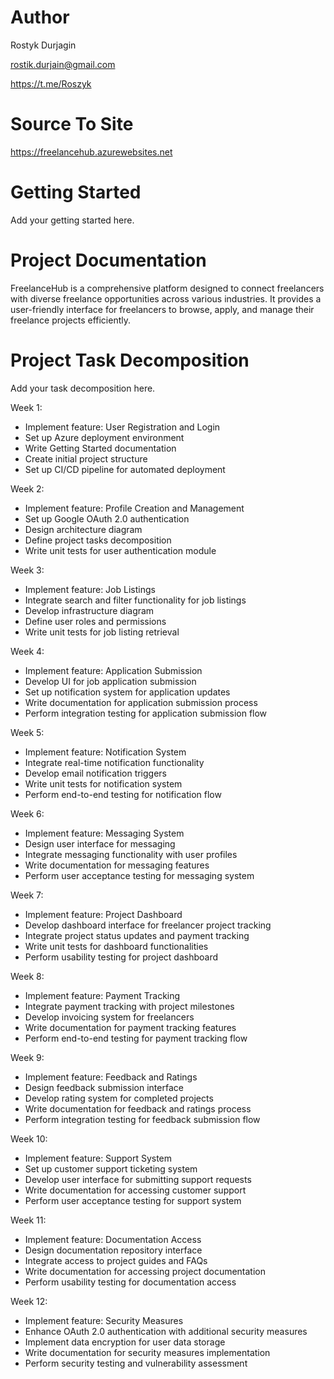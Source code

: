 # Author
Rostyk Durjagin

rostik.durjain@gmail.com

https://t.me/Roszyk

#  Source To Site
https://freelancehub.azurewebsites.net

# Getting Started
Add your getting started here.

# Project Documentation
FreelanceHub is a comprehensive platform designed to connect freelancers with diverse freelance opportunities across various industries. It provides a user-friendly interface for freelancers to browse, apply, and manage their freelance projects efficiently.

# Project Task Decomposition
Add your task decomposition here.

Week 1:
- Implement feature: User Registration and Login
- Set up Azure deployment environment
- Write Getting Started documentation
- Create initial project structure
- Set up CI/CD pipeline for automated deployment

Week 2:
- Implement feature: Profile Creation and Management
- Set up Google OAuth 2.0 authentication
- Design architecture diagram
- Define project tasks decomposition
- Write unit tests for user authentication module

Week 3:
- Implement feature: Job Listings
- Integrate search and filter functionality for job listings
- Develop infrastructure diagram
- Define user roles and permissions
- Write unit tests for job listing retrieval

Week 4:
- Implement feature: Application Submission
- Develop UI for job application submission
- Set up notification system for application updates
- Write documentation for application submission process
- Perform integration testing for application submission flow

Week 5:
- Implement feature: Notification System
- Integrate real-time notification functionality
- Develop email notification triggers
- Write unit tests for notification system
- Perform end-to-end testing for notification flow

Week 6:
- Implement feature: Messaging System
- Design user interface for messaging
- Integrate messaging functionality with user profiles
- Write documentation for messaging features
- Perform user acceptance testing for messaging system

Week 7:
- Implement feature: Project Dashboard
- Develop dashboard interface for freelancer project tracking
- Integrate project status updates and payment tracking
- Write unit tests for dashboard functionalities
- Perform usability testing for project dashboard

Week 8:
- Implement feature: Payment Tracking
- Integrate payment tracking with project milestones
- Develop invoicing system for freelancers
- Write documentation for payment tracking features
- Perform end-to-end testing for payment tracking flow

Week 9:
- Implement feature: Feedback and Ratings
- Design feedback submission interface
- Develop rating system for completed projects
- Write documentation for feedback and ratings process
- Perform integration testing for feedback submission flow

Week 10:
- Implement feature: Support System
- Set up customer support ticketing system
- Develop user interface for submitting support requests
- Write documentation for accessing customer support
- Perform user acceptance testing for support system

Week 11:
- Implement feature: Documentation Access
- Design documentation repository interface
- Integrate access to project guides and FAQs
- Write documentation for accessing project documentation
- Perform usability testing for documentation access

Week 12:
- Implement feature: Security Measures
- Enhance OAuth 2.0 authentication with additional security measures
- Implement data encryption for user data storage
- Write documentation for security measures implementation
- Perform security testing and vulnerability assessment
